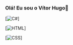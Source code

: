 ### Olá! Eu sou o Vítor Hugo👋

[![C#](https://img.shields.io/badge/C%23-239120?style=for-the-badge&logo=c-sharp&logoColor=white)]

[![HTML](https://img.shields.io/badge/HTML5-E34F26?style=for-the-badge&logo=html5&logoColor=white)]

[![CSS](https://img.shields.io/badge/CSS3-1572B6?style=for-the-badge&logo=css3&logoColor=white)]


